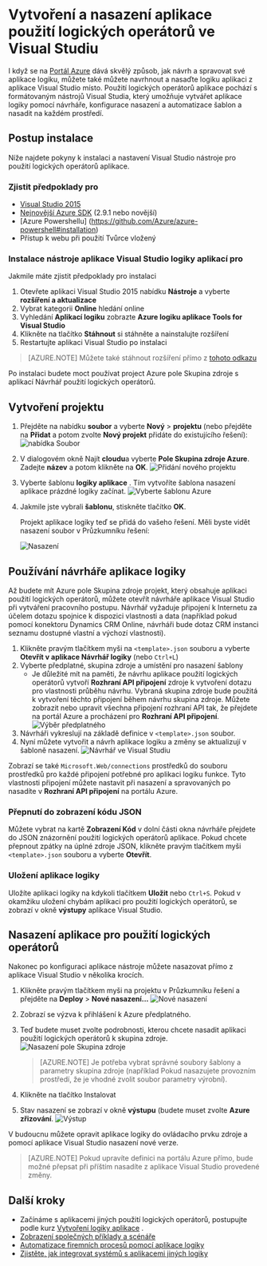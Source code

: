 <properties 
    pageTitle="Vytvoření aplikace použití logických operátorů ve Visual Studiu | Microsoft Azure" 
    description="Vytvoření projektu ve Visual Studiu vytvořte a nasaďte logiky aplikaci." 
    authors="jeffhollan" 
    manager="erikre" 
    editor="" 
    services="logic-apps" 
    documentationCenter=""/>

<tags
    ms.service="logic-apps"
    ms.workload="integration"
    ms.tgt_pltfrm="na"
    ms.devlang="na"
    ms.topic="article"
    ms.date="10/18/2016"
    ms.author="jehollan"/> 
    
# <a name="build-and-deploy-logic-apps-in-visual-studio"></a>Vytvoření a nasazení aplikace použití logických operátorů ve Visual Studiu

I když se na [Portál Azure](https://portal.azure.com/) dává skvělý způsob, jak návrh a spravovat své aplikace logiku, můžete také můžete navrhnout a nasaďte logiku aplikaci z aplikace Visual Studio místo.  Použití logických operátorů aplikace pochází s formátovaným nástrojů Visual Studia, který umožňuje vytvářet aplikace logiky pomocí návrháře, konfigurace nasazení a automatizace šablon a nasadit na každém prostředí.  

## <a name="installation-steps"></a>Postup instalace

Níže najdete pokyny k instalaci a nastavení Visual Studio nástroje pro použití logických operátorů aplikace.

### <a name="prerequisites"></a>Zjistit předpoklady pro

- [Visual Studio 2015](https://www.visualstudio.com/downloads/download-visual-studio-vs.aspx)
- [Nejnovější Azure SDK](https://azure.microsoft.com/downloads/) (2.9.1 nebo novější)
- [Azure Powershellu] (https://github.com/Azure/azure-powershell#installation)
- Přístup k webu při použití Tvůrce vložený

### <a name="install-visual-studio-tools-for-logic-apps"></a>Instalace nástroje aplikace Visual Studio logiky aplikací pro

Jakmile máte zjistit předpoklady pro instalaci 

1. Otevřete aplikaci Visual Studio 2015 nabídku **Nástroje** a vyberte **rozšíření a aktualizace**
1. Vybrat kategorii **Online** hledání online
1. Vyhledání **Aplikací logiku** zobrazte **Azure logiku aplikace Tools for Visual Studio**
1. Klikněte na tlačítko **Stáhnout** si stáhněte a nainstalujte rozšíření
1. Restartujte aplikaci Visual Studio po instalaci

> [AZURE.NOTE] Můžete také stáhnout rozšíření přímo z [tohoto odkazu](https://visualstudiogallery.msdn.microsoft.com/e25ad307-46cf-412e-8ba5-5b555d53d2d9)

Po instalaci budete moct používat project Azure pole Skupina zdroje s aplikací Návrhář použití logických operátorů.

## <a name="create-a-project"></a>Vytvoření projektu

1. Přejděte na nabídku **soubor** a vyberte **Nový** >  **projektu** (nebo přejděte na **Přidat** a potom zvolte **Nový projekt** přidáte do existujícího řešení):  ![nabídka Soubor](./media/app-service-logic-deploy-from-vs/filemenu.png)

1. V dialogovém okně Najít **cloudu**a vyberte **Pole Skupina zdroje Azure**. Zadejte **název** a potom klikněte na **OK**.
    ![Přidání nového projektu](./media/app-service-logic-deploy-from-vs/addnewproject.png)

1. Vyberte šablonu **logiky aplikace** . Tím vytvoříte šablona nasazení aplikace prázdné logiky začínat.
    ![Vyberte šablonu Azure](./media/app-service-logic-deploy-from-vs/selectazuretemplate.png)

1. Jakmile jste vybrali **šablonu**, stiskněte tlačítko **OK**.

    Projekt aplikace logiky teď se přidá do vašeho řešení. Měli byste vidět nasazení soubor v Průzkumníku řešení:  

    ![Nasazení](./media/app-service-logic-deploy-from-vs/deployment.png)

## <a name="using-the-logic-app-designer"></a>Používání návrháře aplikace logiky

Až budete mít Azure pole Skupina zdroje projekt, který obsahuje aplikaci použití logických operátorů, můžete otevřít návrháře aplikace Visual Studio při vytváření pracovního postupu.  Návrhář vyžaduje připojení k Internetu za účelem dotazu spojnice k dispozici vlastnosti a data (například pokud pomocí konektoru Dynamics CRM Online, návrháři bude dotaz CRM instanci seznamu dostupné vlastní a výchozí vlastnosti).

1. Klikněte pravým tlačítkem myši na `<template>.json` souboru a vyberte **Otevřít v aplikace Návrhář logiky** (nebo `Ctrl+L`)
1. Vyberte předplatné, skupina zdroje a umístění pro nasazení šablony
    - Je důležité mít na paměti, že návrhu aplikace použití logických operátorů vytvoří **Rozhraní API připojení** zdroje k vytvoření dotazu pro vlastnosti průběhu návrhu.  Vybraná skupina zdroje bude použitá k vytvoření těchto připojení během návrhu skupina zdroje.  Můžete zobrazit nebo upravit všechna připojení rozhraní API tak, že přejdete na portál Azure a procházení pro **Rozhraní API připojení**.
    ![Výběr předplatného](./media/app-service-logic-deploy-from-vs/designer_picker.png)
1. Návrháři vykreslují na základě definice v `<template>.json` soubor.
1. Nyní můžete vytvořit a návrh aplikace logiku a změny se aktualizují v šabloně nasazení.
    ![Návrhář ve Visual Studiu](./media/app-service-logic-deploy-from-vs/designer_in_vs.png)

Zobrazí se také `Microsoft.Web/connections` prostředků do souboru prostředků pro každé připojení potřebné pro aplikaci logiku funkce.  Tyto vlastnosti připojení můžete nastavit při nasazení a spravovaných po nasadíte v **Rozhraní API připojení** na portálu Azure.

### <a name="switching-to-the-json-code-view"></a>Přepnutí do zobrazení kódu JSON

Můžete vybrat na kartě **Zobrazení Kód** v dolní části okna návrháře přejdete do JSON znázornění použití logických operátorů aplikace.  Pokud chcete přepnout zpátky na úplné zdroje JSON, klikněte pravým tlačítkem myši `<template>.json` souboru a vyberte **Otevřít**.

### <a name="saving-the-logic-app"></a>Uložení aplikace logiky

Uložíte aplikaci logiky na kdykoli tlačítkem **Uložit** nebo `Ctrl+S`.  Pokud v okamžiku uložení chybám aplikaci pro použití logických operátorů, se zobrazí v okně **výstupy** aplikace Visual Studio.

## <a name="deploying-your-logic-app"></a>Nasazení aplikace pro použití logických operátorů

Nakonec po konfiguraci aplikace nástroje můžete nasazovat přímo z aplikace Visual Studio v několika krocích. 

1. Klikněte pravým tlačítkem myši na projektu v Průzkumníku řešení a přejděte na **Deploy** > **Nové nasazení...** 
     ![Nové nasazení](./media/app-service-logic-deploy-from-vs/newdeployment.png)

2. Zobrazí se výzva k přihlášení k Azure předplatného. 

3. Teď budete muset zvolte podrobnosti, kterou chcete nasadit aplikaci použití logických operátorů k skupina zdroje. 
    ![Nasazení pole Skupina zdroje](./media/app-service-logic-deploy-from-vs/deploytoresourcegroup.png)

     > [AZURE.NOTE]    Je potřeba vybrat správné soubory šablony a parametry skupina zdroje (například Pokud nasazujete provozním prostředí, že je vhodné zvolit soubor parametry výrobní). 
4. Klikněte na tlačítko Instalovat
 
    
6. Stav nasazení se zobrazí v okně **výstupu** (budete muset zvolte **Azure zřizování**. 
    ![Výstup](./media/app-service-logic-deploy-from-vs/output.png)

V budoucnu můžete opravit aplikace logiky do ovládacího prvku zdroje a pomocí aplikace Visual Studio nasazení nové verze. 

> [AZURE.NOTE] Pokud upravíte definici na portálu Azure přímo, bude možné přepsat při příštím nasadíte z aplikace Visual Studio provedené změny.

## <a name="next-steps"></a>Další kroky

- Začínáme s aplikacemi jiných použití logických operátorů, postupujte podle kurz [Vytvoření logiky aplikace](app-service-logic-create-a-logic-app.md) .  
- [Zobrazení společných příklady a scénáře](app-service-logic-examples-and-scenarios.md)
- [Automatizace firemních procesů pomocí aplikace logiky](http://channel9.msdn.com/Events/Build/2016/T694) 
- [Zjistěte, jak integrovat systémů s aplikacemi jiných logiky](http://channel9.msdn.com/Events/Build/2016/P462)